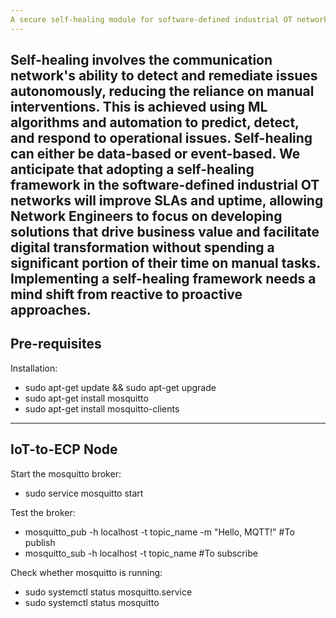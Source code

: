 ```yaml
---
A secure self-healing module for software-defined industrial OT networks in extreme environments 
---
```

Self-healing involves the communication network's ability to detect and remediate issues autonomously, reducing the reliance on manual interventions. This is achieved using ML algorithms and automation to predict, detect, and respond to operational issues. Self-healing can either be data-based or event-based. We anticipate that adopting a self-healing framework in the software-defined industrial OT networks will improve SLAs and uptime, allowing Network Engineers to focus on developing solutions that drive business value and facilitate digital transformation without spending a significant portion of their time on manual tasks. Implementing a self-healing framework needs a mind shift from reactive to proactive approaches.
---
Pre-requisites
---

Installation:
- sudo apt-get update && sudo apt-get upgrade
- sudo apt-get install mosquitto
- sudo apt-get install mosquitto-clients

---
IoT-to-ECP Node 
---

Start the mosquitto broker:
- sudo service mosquitto start

Test the broker:
 - mosquitto_pub -h localhost -t topic_name -m "Hello, MQTT!"  #To publish
 - mosquitto_sub -h localhost -t topic_name   #To subscribe
 
Check whether mosquitto is running:
 - sudo systemctl status mosquitto.service
 - sudo systemctl status mosquitto





